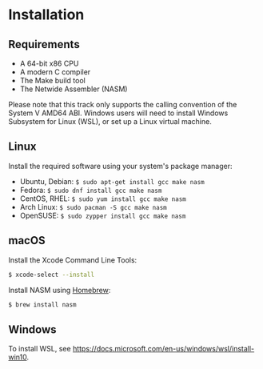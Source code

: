 # Installation

## Requirements

* A 64-bit x86 CPU
* A modern C compiler
* The Make build tool
* The Netwide Assembler (NASM)

Please note that this track only supports the calling convention of the System
V AMD64 ABI. Windows users will need to install Windows Subsystem for Linux
(WSL), or set up a Linux virtual machine.

## Linux

Install the required software using your system's package manager:

* Ubuntu, Debian: `$ sudo apt-get install gcc make nasm`
* Fedora: `$ sudo dnf install gcc make nasm`
* CentOS, RHEL: `$ sudo yum install gcc make nasm`
* Arch Linux: `$ sudo pacman -S gcc make nasm`
* OpenSUSE: `$ sudo zypper install gcc make nasm`

## macOS

Install the Xcode Command Line Tools:

```bash
$ xcode-select --install
```

Install NASM using [Homebrew](http://brew.sh/):

```bash
$ brew install nasm
```

## Windows

To install WSL, see https://docs.microsoft.com/en-us/windows/wsl/install-win10.
